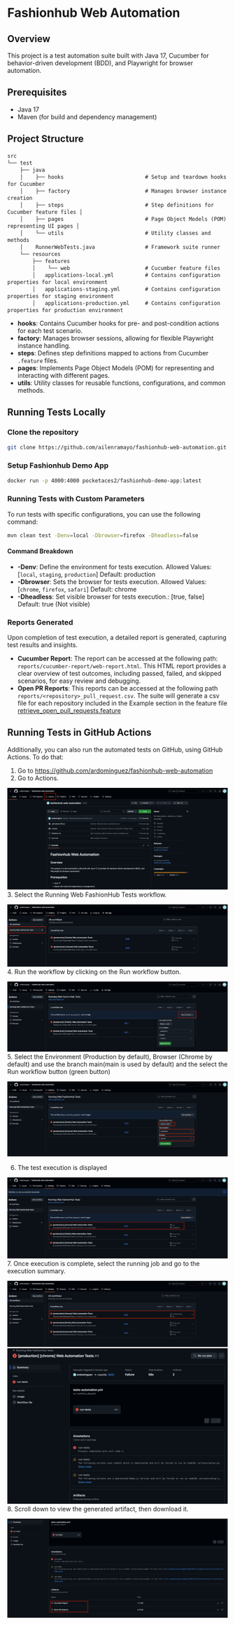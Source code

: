# **Fashionhub Web Automation**

## Overview
This project is a test automation suite built with Java 17, Cucumber for behavior-driven development (BDD), 
and Playwright for browser automation.

## Prerequisites
- Java 17
- Maven (for build and dependency management)

## Project Structure
    src 
    └── test 
        ├── java 
        │    ├── hooks                          # Setup and teardown hooks for Cucumber 
        │    ├── factory                        # Manages browser instance creation  
        │    ├── steps                          # Step definitions for Cucumber feature files │ 
        │    ├── pages                          # Page Object Models (POM) representing UI pages │ 
        │    └── utils                          # Utility classes and methods 
        │    RunnerWebTests.java                # Framework suite runner 
        └── resources 
            ├── features 
            │    └── web                        # Cucumber feature files
            │   applications-local.yml          # Contains configuration properties for local environment
            │   applications-staging.yml        # Contains configuration properties for staging environment
            │   applications-production.yml     # Contains configuration properties for production environment

- **hooks**: Contains Cucumber hooks for pre- and post-condition actions for each test scenario.
- **factory**: Manages browser sessions, allowing for flexible Playwright instance handling.
- **steps**: Defines step definitions mapped to actions from Cucumber `.feature` files.
- **pages**: Implements Page Object Models (POM) for representing and interacting with different pages.
- **utils**: Utility classes for reusable functions, configurations, and common methods.

## Running Tests Locally

### Clone the repository
```bash
git clone https://github.com/ailenramayo/fashionhub-web-automation.git
```

### Setup Fashionhub Demo App
```bash
docker run -p 4000:4000 pocketaces2/fashionhub-demo-app:latest
```

### Running Tests with Custom Parameters
To run tests with specific configurations, you can use the following command:
```bash
mvn clean test -Denv=local -Dbrowser=firefox -Dheadless=false
```

#### Command Breakdown
- **-Denv**: Define the environment for tests execution. Allowed Values: [`local`, `staging`, `production`] Default: production
- **-Dbrowser**: Sets the browser for tests execution. Allowed Values: [`chrome`, `firefox`, `safari`] Default: chrome
- **-Dheadless**: Set visible browser for tests execution.: [true, false] Default: true (Not visible)

### Reports Generated
Upon completion of test execution, a detailed report is generated, capturing test results and insights.

- **Cucumber Report**: The report can be accessed at the following path: `reports/cucumber-report/web-report.html`. This HTML report provides a clear overview of test outcomes, including passed, failed, and skipped scenarios, for easy review and debugging.
- **Open PR Reports**: This reports can be accessed at the following path `reports/<repository>_pull_request.csv`. The suite will generate a csv file for each repository included in the Example section in the feature file [retrieve_open_pull_requests.feature](src/test/resources/features/web/retrieve_open_pull_requests.feature)


## Running Tests in GitHub Actions
Additionally, you can also run the automated tests on GitHub, using GitHub Actions. To do that:
 1. Go to https://github.com/ardominguez/fashionhub-web-automation
 2. Go to Actions.

![img_1.png](img_1.png)
 3. Select the Running Web FashionHub Tests workflow.

![img_4.png](img_4.png)
 4. Run the workflow by clicking on the Run workflow button.

![img_5.png](img_5.png)
 5. Select the Environment (Production by default), Browser (Chrome by default) and use the branch main(main is used by default) and the select the Run workflow button (green button)

![img_6.png](img_6.png)

 6. The test execution is displayed

![img_7.png](img_7.png)
 7. Once execution is complete, select the running job and go to the execution summary.

![img_10.png](img_10.png)
![img_8.png](img_8.png)
 8. Scroll down to view the generated artifact, then download it.

![img_9.png](img_9.png)